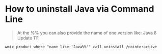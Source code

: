 # How to uninstall Java via Command Line

> At the %% you can also provide the name of one version like:
Java 8 Update 111

`wmic product where "name like 'Java%%'" call uninstall /nointeractive`